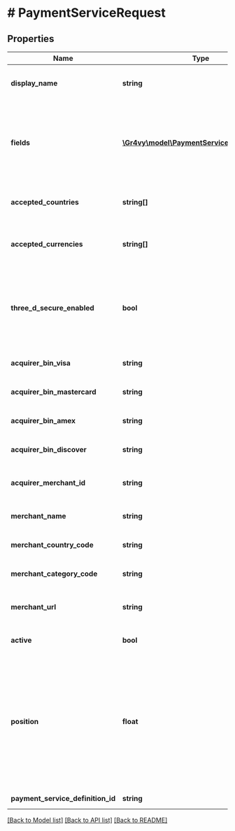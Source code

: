 # # PaymentServiceRequest

## Properties

Name | Type | Description | Notes
------------ | ------------- | ------------- | -------------
**display_name** | **string** | A custom name for the payment service. This will be shown in the Admin UI. |
**fields** | [**\Gr4vy\model\PaymentServiceUpdateFields[]**](PaymentServiceUpdateFields.md) | A list of fields, each containing a key-value pair for each field defined by the definition for this payment service e.g. for stripe-card &#x60;secret_key&#x60; is required and so must be sent within this field. |
**accepted_countries** | **string[]** | A list of countries that this payment service needs to support in ISO two-letter code format. |
**accepted_currencies** | **string[]** | A list of currencies that this payment service needs to support in ISO 4217 three-letter code format. |
**three_d_secure_enabled** | **bool** | Defines if 3-D Secure is enabled for the service (can only be enabled if the payment service definition supports the &#x60;three_d_secure_hosted&#x60; feature). This does not affect pass through 3-D Secure data. | [optional] [default to false]
**acquirer_bin_visa** | **string** | Acquiring institution identification code for VISA. | [optional]
**acquirer_bin_mastercard** | **string** | Acquiring institution identification code for Mastercard. | [optional]
**acquirer_bin_amex** | **string** | Acquiring institution identification code for Amex. | [optional]
**acquirer_bin_discover** | **string** | Acquiring institution identification code for Discover. | [optional]
**acquirer_merchant_id** | **string** | Merchant identifier used in authorisation requests (assigned by the acquirer). | [optional]
**merchant_name** | **string** | Merchant name (assigned by the acquirer). | [optional]
**merchant_country_code** | **string** | ISO 3166-1 numeric three-digit country code. | [optional]
**merchant_category_code** | **string** | Merchant category code that describes the business. | [optional]
**merchant_url** | **string** | Fully qualified URL of 3-D Secure requestor website or customer care site. | [optional]
**active** | **bool** | Defines if this service is currently active or not. | [optional] [default to true]
**position** | **float** | The numeric rank of a payment service. Payment services with a lower position value are processed first. When a payment services is inserted at a position, any payment services with the the same value or higher are shifted down a position accordingly. When left out, the payment service is inserted at the end of the list. | [optional]
**payment_service_definition_id** | **string** | The ID of the payment service to use. |

[[Back to Model list]](../../README.md#models) [[Back to API list]](../../README.md#endpoints) [[Back to README]](../../README.md)
